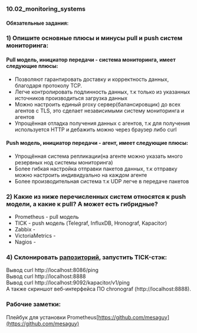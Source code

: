 ### 10.02_monitoring_systems </br>
#### Обязательные задания: </br>
### 1) Опишите основные плюсы и минусы pull и push систем мониторинга: </br>
#### Pull модель, инициатор передачи - система мониторинга, имеет следующие плюсы: </br>
 - Позволяют гарантировать доставку и корректность данных, благодаря протоколу TCP. </br>
 - Легче контролировать подлинность данных, т.к только из указанных источников производиться загрузка данных </br>
 - Можно настроить единый proxy сервер(балансировщик) до всех агентов с TLS, это сделает независимыми систему мониторинга и агентов </br>
 - Упрощённая отладка получения данных с агентов, т.к для получения используется HTTP и дебажить можно через браузер либо curl </br>
#### Push модель, инициатор передачи - агент, имеет следующие плюсы: </br>
 - Упрощённая система репликации(на агенте можно указать много резервных нод системы мониторинга) </br>
 - Более гибкая настройка отправки пакетов данных, т.к отправку можно настроить индивидуально на каждом агенте </br>
 - Более производительная система т.к UDP легче в передаче пакетов </br>
### 2) Какие из ниже перечисленных систем относятся к push модели, а какие к pull? А может есть гибридные?</br>
- Prometheus - pull модель </br>
- TICK - push модель (Telegraf, InfluxDB, Hronograf, Kapacitor) </br>
- Zabbix - </br>
- VictoriaMetrics - </br>
- Nagios - </br>
### 4) Склонировать [рапозиторий](https://github.com/influxdata/sandbox/), запустить TICK-стэк: </br>
Вывод curl http://localhost:8086/ping </br>
Вывод curl http://localhost:8888 </br>
Вывод curl http://localhost:9092/kapacitor/v1/ping </br>
А также скриншот веб-интерфейса ПО chronograf (http://localhost:8888). </br>

### Рабочие заметки: </br>
Плейбук для установки Prometheus[https://github.com/mesaguy](https://github.com/mesaguy) </br>

